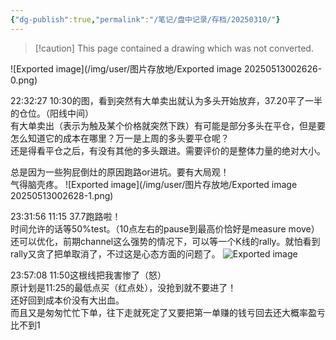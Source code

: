 ```yaml
---
{"dg-publish":true,"permalink":"/笔记/盘中记录/存档/20250310/"}
---
```


> [!caution] This page contained a drawing which was not converted.   

![Exported image](/img/user/图片存放地/Exported image 20250513002626-0.png)  

22:32:27 10:30的图，看到突然有大单卖出就认为多头开始放弃，37.20平了一半的仓位。（阳线中间）  
有大单卖出（表示为触及某个价格就突然下跌）有可能是部分多头在平仓，但是要怎么知道它的成本在哪里？万一是上周的多头要平仓呢？  
还是得看平仓之后，有没有其他的多头跟进。需要评价的是整体力量的绝对大小。
 
总是因为一些狗屁倒灶的原因跑路or进坑。要有大局观！  
气得脑壳疼。
 ![Exported image](/img/user/图片存放地/Exported image 20250513002628-1.png)

23:31:56 11:15 37.7跑路啦！  
时间允许的话等50%test。（10点左右的pause到最高价恰好是measure move）  
还可以优化，前期channel这么强势的情况下，可以等一个K线的rally。就怕看到rally又贪了把单取消了，不过这是心态方面的问题了。
 ![Exported image](笔记/图片存放地/Exported%20image%2020250513002630-2.png)

23:57:08 11:50这根线把我害惨了（怒）  
原计划是11:25的最低点买（红点处），没抢到就不要进了！  
还好回到成本价没有大出血。  
而且又是匆匆忙忙下单，往下走就死定了又要把第一单赚的钱亏回去还大概率盈亏比不到1